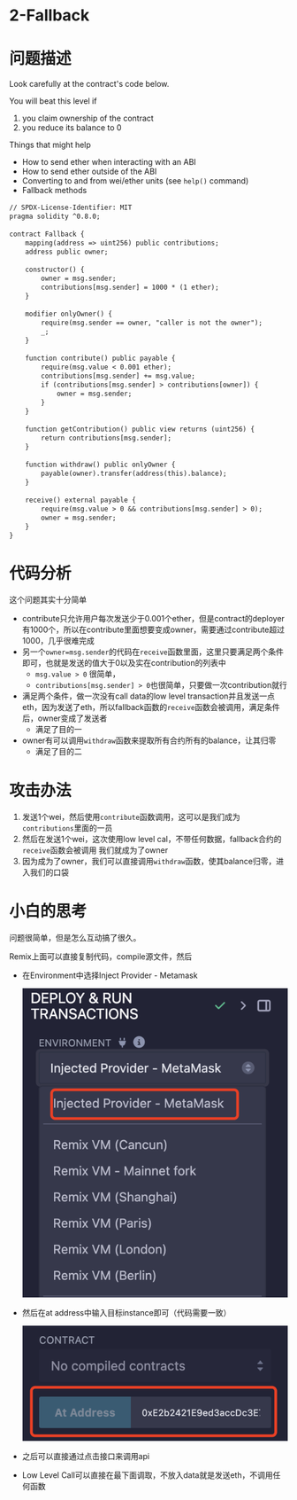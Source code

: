 # 2-Fallback

# 问题描述

Look carefully at the contract's code below.

You will beat this level if

1. you claim ownership of the contract
2. you reduce its balance to 0

Things that might help

- How to send ether when interacting with an ABI
- How to send ether outside of the ABI
- Converting to and from wei/ether units (see `help()` command)
- Fallback methods

```solidity
// SPDX-License-Identifier: MIT
pragma solidity ^0.8.0;

contract Fallback {
    mapping(address => uint256) public contributions;
    address public owner;

    constructor() {
        owner = msg.sender;
        contributions[msg.sender] = 1000 * (1 ether);
    }

    modifier onlyOwner() {
        require(msg.sender == owner, "caller is not the owner");
        _;
    }

    function contribute() public payable {
        require(msg.value < 0.001 ether);
        contributions[msg.sender] += msg.value;
        if (contributions[msg.sender] > contributions[owner]) {
            owner = msg.sender;
        }
    }

    function getContribution() public view returns (uint256) {
        return contributions[msg.sender];
    }

    function withdraw() public onlyOwner {
        payable(owner).transfer(address(this).balance);
    }

    receive() external payable {
        require(msg.value > 0 && contributions[msg.sender] > 0);
        owner = msg.sender;
    }
}
```

# 代码分析

这个问题其实十分简单

- contribute只允许用户每次发送少于0.001个ether，但是contract的deployer有1000个，所以在contribute里面想要变成owner，需要通过contribute超过1000，几乎很难完成
- 另一个`owner=msg.sender`的代码在`receive`函数里面，这里只要满足两个条件即可，也就是发送的值大于0以及实在contribution的列表中
    - `msg.value > 0` 很简单，
    - `contributions[msg.sender] > 0`也很简单，只要做一次contribution就行
- 满足两个条件，做一次没有call data的low level transaction并且发送一点eth，因为发送了eth，所以fallback函数的`receive`函数会被调用，满足条件后，owner变成了发送者
    - 满足了目的一
- owner有可以调用`withdraw`函数来提取所有合约所有的balance，让其归零
    - 满足了目的二

# 攻击办法

1. 发送1个wei，然后使用`contribute`函数调用，这可以是我们成为`contributions`里面的一员
2. 然后在发送1个wei，这次使用low level cal，不带任何数据，fallback合约的`receive`函数会被调用
我们就成为了owner
3. 因为成为了owner，我们可以直接调用`withdraw`函数，使其balance归零，进入我们的口袋

# 小白的思考

问题很简单，但是怎么互动搞了很久。

Remix上面可以直接复制代码，compile源文件，然后

- 在Environment中选择Inject Provider - Metamask
  
    ![image.png](01-Fallback/image2.png)
    
- 然后在at address中输入目标instance即可（代码需要一致）
  
    ![image.png](01-Fallback/image1.png)
    
- 之后可以直接通过点击接口来调用api
- Low Level Call可以直接在最下面调取，不放入data就是发送eth，不调用任何函数
